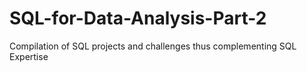 # SQL-for-Data-Analysis-Part-2
Compilation of SQL projects and challenges thus complementing SQL Expertise
